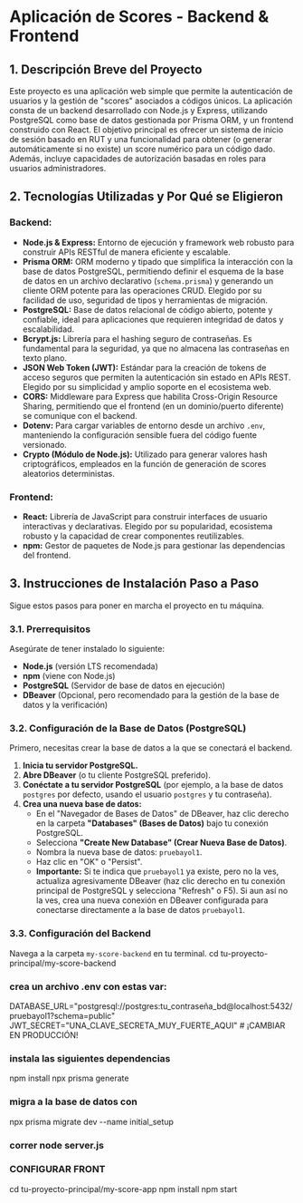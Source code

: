 # Aplicación de Scores - Backend & Frontend

## 1. Descripción Breve del Proyecto

Este proyecto es una aplicación web simple que permite la autenticación de usuarios y la gestión de "scores" asociados a códigos únicos. La aplicación consta de un backend desarrollado con Node.js y Express, utilizando PostgreSQL como base de datos gestionada por Prisma ORM, y un frontend construido con React. El objetivo principal es ofrecer un sistema de inicio de sesión basado en RUT y una funcionalidad para obtener (o generar automáticamente si no existe) un score numérico para un código dado. Además, incluye capacidades de autorización basadas en roles para usuarios administradores.

## 2. Tecnologías Utilizadas y Por Qué se Eligieron

### Backend:
* **Node.js & Express:** Entorno de ejecución y framework web robusto para construir APIs RESTful de manera eficiente y escalable.
* **Prisma ORM:** ORM moderno y tipado que simplifica la interacción con la base de datos PostgreSQL, permitiendo definir el esquema de la base de datos en un archivo declarativo (`schema.prisma`) y generando un cliente ORM potente para las operaciones CRUD. Elegido por su facilidad de uso, seguridad de tipos y herramientas de migración.
* **PostgreSQL:** Base de datos relacional de código abierto, potente y confiable, ideal para aplicaciones que requieren integridad de datos y escalabilidad.
* **Bcrypt.js:** Librería para el hashing seguro de contraseñas. Es fundamental para la seguridad, ya que no almacena las contraseñas en texto plano.
* **JSON Web Token (JWT):** Estándar para la creación de tokens de acceso seguros que permiten la autenticación sin estado en APIs REST. Elegido por su simplicidad y amplio soporte en el ecosistema web.
* **CORS:** Middleware para Express que habilita Cross-Origin Resource Sharing, permitiendo que el frontend (en un dominio/puerto diferente) se comunique con el backend.
* **Dotenv:** Para cargar variables de entorno desde un archivo `.env`, manteniendo la configuración sensible fuera del código fuente versionado.
* **Crypto (Módulo de Node.js):** Utilizado para generar valores hash criptográficos, empleados en la función de generación de scores aleatorios deterministas.

### Frontend:
* **React:** Librería de JavaScript para construir interfaces de usuario interactivas y declarativas. Elegido por su popularidad, ecosistema robusto y la capacidad de crear componentes reutilizables.
* **npm:** Gestor de paquetes de Node.js para gestionar las dependencias del frontend.

## 3. Instrucciones de Instalación Paso a Paso

Sigue estos pasos para poner en marcha el proyecto en tu máquina.

### 3.1. Prerrequisitos

Asegúrate de tener instalado lo siguiente:

* **Node.js** (versión LTS recomendada)
* **npm** (viene con Node.js)
* **PostgreSQL** (Servidor de base de datos en ejecución)
* **DBeaver** (Opcional, pero recomendado para la gestión de la base de datos y la verificación)

### 3.2. Configuración de la Base de Datos (PostgreSQL)

Primero, necesitas crear la base de datos a la que se conectará el backend.

1.  **Inicia tu servidor PostgreSQL.**
2.  **Abre DBeaver** (o tu cliente PostgreSQL preferido).
3.  **Conéctate a tu servidor PostgreSQL** (por ejemplo, a la base de datos `postgres` por defecto, usando el usuario `postgres` y tu contraseña).
4.  **Crea una nueva base de datos:**
    * En el "Navegador de Bases de Datos" de DBeaver, haz clic derecho en la carpeta **"Databases" (Bases de Datos)** bajo tu conexión PostgreSQL.
    * Selecciona **"Create New Database" (Crear Nueva Base de Datos)**.
    * Nombra la nueva base de datos: `pruebayol1`.
    * Haz clic en "OK" o "Persist".
    * **Importante:** Si te indica que `pruebayol1` ya existe, pero no la ves, actualiza agresivamente DBeaver (haz clic derecho en tu conexión principal de PostgreSQL y selecciona "Refresh" o F5). Si aun así no la ves, crea una nueva conexión en DBeaver configurada para conectarse directamente a la base de datos `pruebayol1`.

### 3.3. Configuración del Backend

Navega a la carpeta `my-score-backend` en tu terminal.
cd tu-proyecto-principal/my-score-backend

### crea un archivo .env con estas var:
DATABASE_URL="postgresql://postgres:tu_contraseña_bd@localhost:5432/pruebayol1?schema=public"
JWT_SECRET="UNA_CLAVE_SECRETA_MUY_FUERTE_AQUI" # ¡CAMBIAR EN PRODUCCIÓN!

### instala las siguientes dependencias
npm install
npx prisma generate

### migra a la base de datos con
 npx prisma migrate dev --name initial_setup

### correr node server.js

### CONFIGURAR FRONT

cd tu-proyecto-principal/my-score-app
npm install
npm start